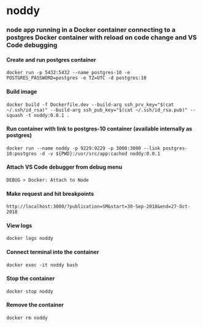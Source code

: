 # noddy 
### node app running in a Docker container connecting to a postgres Docker container with reload on code change and VS Code debugging
#### Create and run postgres container
```console
docker run -p 5432:5432 --name postgres-10 -e POSTGRES_PASSWORD=postgres -e TZ=UTC -d postgres:10
```
#### Build image
```console
docker build -f Dockerfile.dev --build-arg ssh_prv_key="$(cat ~/.ssh/id_rsa)" --build-arg ssh_pub_key="$(cat ~/.ssh/id_rsa.pub)" --squash -t noddy:0.0.1 .
```
#### Run container with link to postgres-10 container (available internally as postgres)
```console
docker run --name noddy -p 9229:9229 -p 3000:3000 --link postgres-10:postgres -d -v ${PWD}:/usr/src/app:cached noddy:0.0.1
```
#### Attach VS Code debugger from debug menu
```console
DEBUG > Docker: Attach to Node
```
#### Make request and hit breakpoints
```console
http://localhost:3000/?publication=SM&start=30-Sep-2018&end=27-Oct-2018
```

#### View logs
```console
docker logs noddy
```
#### Connect terminal into the container
```console
docker exec -it noddy bash
```
#### Stop the container
```console
docker stop noddy
```
#### Remove the container
```console
docker rm noddy
```